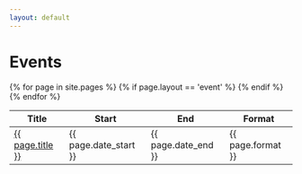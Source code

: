 ```yaml
---
layout: default
---
```


# Events

<table type="table table-striped">
	<thead>
		<tr>
			<th>Title</th>
			<th>Start</th>
			<th>End</th>
			<th>Format</th>
		</tr>
	</thead>
	<tbody>
	{% for page in site.pages %}
		{% if page.layout == 'event' %}
		<tr>
			<td><a href="{{site.baseurl}}{{ page.url }}">{{ page.title }}</a></td>
			<td>{{ page.date_start }}</td>
			<td>{{ page.date_end }}</td>
			<td>{{ page.format }}</td>
		</tr>
		{% endif %}
	{% endfor %}
	</tbody>
</table>
